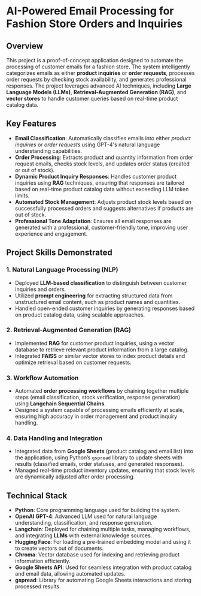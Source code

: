 # AI-Powered Email Processing for Fashion Store Orders and Inquiries

## Overview

This project is a proof-of-concept application designed to automate the processing of customer emails for a fashion store. The system intelligently categorizes emails as either **product inquiries** or **order requests**, processes order requests by checking stock availability, and generates professional responses. The project leverages advanced AI techniques, including **Large Language Models (LLMs)**, **Retrieval-Augmented Generation (RAG)**, and **vector stores** to handle customer queries based on real-time product catalog data.

## Key Features

- **Email Classification**: Automatically classifies emails into either _product inquiries_ or _order requests_ using GPT-4's natural language understanding capabilities.
- **Order Processing**: Extracts product and quantity information from order request emails, checks stock levels, and updates order status (created or out of stock).
- **Dynamic Product Inquiry Responses**: Handles customer product inquiries using **RAG** techniques, ensuring that responses are tailored based on real-time product catalog data without exceeding LLM token limits.
- **Automated Stock Management**: Adjusts product stock levels based on successfully processed orders and suggests alternatives if products are out of stock.
- **Professional Tone Adaptation**: Ensures all email responses are generated with a professional, customer-friendly tone, improving user experience and engagement.

## Project Skills Demonstrated

### 1. **Natural Language Processing (NLP)**
   - Deployed **LLM-based classification** to distinguish between customer inquiries and orders.
   - Utilized **prompt engineering** for extracting structured data from unstructured email content, such as product names and quantities.
   - Handled open-ended customer inquiries by generating responses based on product catalog data, using scalable approaches.

### 2. **Retrieval-Augmented Generation (RAG)**
   - Implemented **RAG** for customer product inquiries, using a vector database to retrieve relevant product information from a large catalog.
   - Integrated **FAISS** or similar vector stores to index product details and optimize retrieval based on customer requests.

### 3. **Workflow Automation**
   - Automated **order processing workflows** by chaining together multiple steps (email classification, stock verification, response generation) using **Langchain Sequential Chains**.
   - Designed a system capable of processing emails efficiently at scale, ensuring high accuracy in order management and product inquiry handling.

### 4. **Data Handling and Integration**
   - Integrated data from **Google Sheets** (product catalog and email list) into the application, using Python’s `gspread` library to update sheets with results (classified emails, order statuses, and generated responses).
   - Managed real-time product inventory updates, ensuring that stock levels are dynamically adjusted after order processing.

## Technical Stack

- **Python**: Core programming language used for building the system.
- **OpenAI GPT-4**: Advanced LLM used for natural language understanding, classification, and response generation.
- **Langchain**: Deployed for chaining multiple tasks, managing workflows, and integrating **LLMs** with external knowledge sources.
- **Hugging Face**: For loading a pre-trained embedding model and using it to create vectors out of documents.
- **Chroma**: Vector database used for indexing and retrieving product information efficiently.
- **Google Sheets API**: Used for seamless integration with product catalog and email data, allowing automated updates.
- **gspread**: Library for automating Google Sheets interactions and storing processed results.
